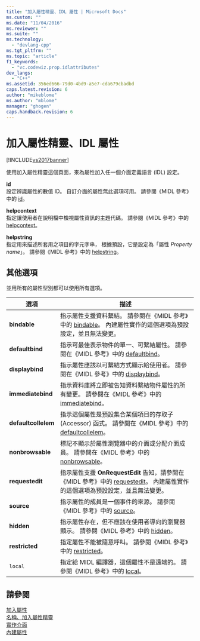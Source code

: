 ```yaml
---
title: "加入屬性精靈、IDL 屬性 | Microsoft Docs"
ms.custom: ""
ms.date: "11/04/2016"
ms.reviewer: ""
ms.suite: ""
ms.technology: 
  - "devlang-cpp"
ms.tgt_pltfrm: ""
ms.topic: "article"
f1_keywords: 
  - "vc.codewiz.prop.idlattributes"
dev_langs: 
  - "C++"
ms.assetid: 356ed666-79d0-4bd9-a5e7-cda679cbadbd
caps.latest.revision: 6
author: "mikeblome"
ms.author: "mblome"
manager: "ghogen"
caps.handback.revision: 6
---
```

# 加入屬性精靈、IDL 屬性
[!INCLUDE[vs2017banner](../assembler/inline/includes/vs2017banner.md)]

使用加入屬性精靈這個頁面，來為屬性加入任一個介面定義語言 \(IDL\) 設定。  
  
 **id**  
 設定辨識屬性的數值 ID。  自訂介面的屬性無此選項可用。  請參閱《MIDL 參考》中的 [id](http://msdn.microsoft.com/library/windows/desktop/aa367040)。  
  
 **helpcontext**  
 指定讓使用者在說明檔中檢視屬性資訊的主題代碼。  請參閱《MIDL 參考》中的 [helpcontext](http://msdn.microsoft.com/library/windows/desktop/aa366851)。  
  
 **helpstring**  
 指定用來描述所套用之項目的字元字串，  根據預設，它是設定為「屬性 *Property name*」。 請參閱《MIDL 參考》中的 [helpstring](http://msdn.microsoft.com/library/windows/desktop/aa366856)。  
  
## 其他選項  
 並用所有的屬性型別都可以使用所有選項。  
  
|選項|描述|  
|--------|--------|  
|**bindable**|指示屬性支援資料繫結。  請參閱在《MIDL 參考》中的 [bindable](http://msdn.microsoft.com/library/windows/desktop/aa366738)。  內建屬性實作的這個選項為預設設定，並且無法變更。|  
|**defaultbind**|指示可最佳表示物件的單一、可繫結屬性。  請參閱在《MIDL 參考》中的 [defaultbind](http://msdn.microsoft.com/library/windows/desktop/aa366790)。|  
|**displaybind**|指示屬性應該以可繫結方式顯示給使用者。  請參閱在《MIDL 參考》中的 [displaybind](http://msdn.microsoft.com/library/windows/desktop/aa366804)。|  
|**immediatebind**|指示資料庫將立即被告知資料繫結物件屬性的所有變更。  請參閱在《MIDL 參考》中的 [immediatebind](http://msdn.microsoft.com/library/windows/desktop/aa367045)。|  
|**defaultcollelem**|指示這個屬性是預設集合某個項目的存取子 \(Accessor\) 函式。  請參閱在《MIDL 參考》中的 [defaultcollelem](http://msdn.microsoft.com/library/windows/desktop/aa366792)。|  
|**nonbrowsable**|標記不顯示於屬性瀏覽器中的介面或分配介面成員。  請參閱在《MIDL 參考》中的 [nonbrowsable](http://msdn.microsoft.com/library/windows/desktop/aa367117)。|  
|**requestedit**|指示屬性支援 **OnRequestEdit** 告知，請參閱在《MIDL 參考》中的 [requestedit](http://msdn.microsoft.com/library/windows/desktop/aa367155)。  內建屬性實作的這個選項為預設設定，並且無法變更。|  
|**source**|指示屬性的成員是一個事件的來源。  請參閱《MIDL 參考》中的 [source](http://msdn.microsoft.com/library/windows/desktop/aa367166)。|  
|**hidden**|指示屬性存在，但不應該在使用者導向的瀏覽器顯示。  請參閱《MIDL 參考》中的 [hidden](http://msdn.microsoft.com/library/windows/desktop/aa366861)。|  
|**restricted**|指定屬性不能被隨意呼叫。  請參閱《MIDL 參考》中的 [restricted](http://msdn.microsoft.com/library/windows/desktop/aa367157)。|  
|`local`|指定給 MIDL 編譯器，這個屬性不是遠端的。  請參閱《MIDL 參考》中的 [local](http://msdn.microsoft.com/library/windows/desktop/aa367071)。|  
  
## 請參閱  
 [加入屬性](../ide/adding-a-property-visual-cpp.md)   
 [名稱、加入屬性精靈](../ide/names-add-property-wizard.md)   
 [實作介面](../ide/implementing-an-interface-visual-cpp.md)   
 [內建屬性](../ide/stock-properties.md)